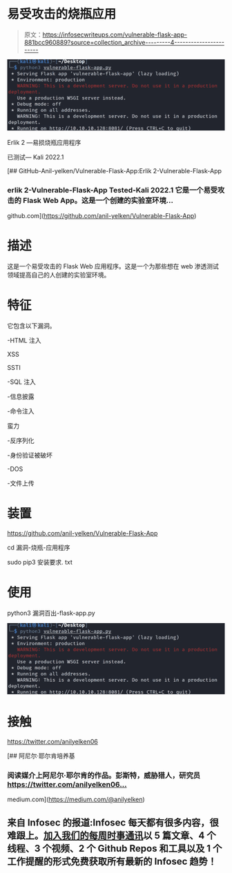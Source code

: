 # 易受攻击的烧瓶应用

> 原文：<https://infosecwriteups.com/vulnerable-flask-app-881bcc960889?source=collection_archive---------4----------------------->

![](img/87d14843ff83ed87fab7a0d6a0cc83bc.png)

Erlik 2 —易损烧瓶应用程序

已测试— Kali 2022.1

[](https://github.com/anil-yelken/Vulnerable-Flask-App) [## GitHub-Anil-yelken/Vulnerable-Flask-App:Erlik 2-Vulnerable-Flask-App

### erlik 2-Vulnerable-Flask-App Tested-Kali 2022.1 它是一个易受攻击的 Flask Web App。这是一个创建的实验室环境…

github.com](https://github.com/anil-yelken/Vulnerable-Flask-App) 

# 描述

这是一个易受攻击的 Flask Web 应用程序。这是一个为那些想在 web 渗透测试领域提高自己的人创建的实验室环境。

# 特征

它包含以下漏洞。

-HTML 注入

XSS

SSTI

-SQL 注入

-信息披露

-命令注入

蛮力

-反序列化

-身份验证被破坏

-DOS

-文件上传

# 装置

https://github.com/anil-yelken/Vulnerable-Flask-App

cd 漏洞-烧瓶-应用程序

sudo pip3 安装要求. txt

# 使用

python3 漏洞百出-flask-app.py

![](img/6f6c052ede8d1c0fc19724632aa52b1e.png)

# 接触

https://twitter.com/anilyelken06

[](https://medium.com/@anilyelken) [## 阿尼尔·耶尔肯培养基

### 阅读媒介上阿尼尔·耶尔肯的作品。彭斯特，威胁猎人，研究员 https://twitter.com/anilyelken06…

medium.com](https://medium.com/@anilyelken) 

## 来自 Infosec 的报道:Infosec 每天都有很多内容，很难跟上。[加入我们的每周时事通讯](https://weekly.infosecwriteups.com/)以 5 篇文章、4 个线程、3 个视频、2 个 Github Repos 和工具以及 1 个工作提醒的形式免费获取所有最新的 Infosec 趋势！